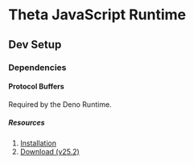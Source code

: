 # Theta JavaScript Runtime

## Dev Setup

### Dependencies

#### Protocol Buffers

Required by the Deno Runtime.

##### Resources

1.  [Installation](https://grpc.io/docs/protoc-installation)
2.  [Download (v25.2)](https://github.com/protocolbuffers/protobuf/releases/tag/v25.2)
